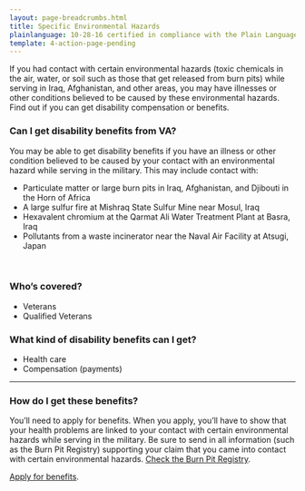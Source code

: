 ```yaml
---
layout: page-breadcrumbs.html
title: Specific Environmental Hazards
plainlanguage: 10-28-16 certified in compliance with the Plain Language Act
template: 4-action-page-pending
---
```


If you had contact with certain environmental hazards (toxic chemicals in the air, water, or soil such as those that get released from burn pits) while serving in Iraq, Afghanistan, and other areas, you may have illnesses or other conditions believed to be caused by these environmental hazards. Find out if you can get disability compensation or benefits.

<div class="call-out" markdown="1">

### Can I get disability benefits from VA?

You may be able to get disability benefits if you have an illness or other condition believed to be caused by your contact with an environmental hazard while serving in the military. This may include contact with:
  - Particulate matter or large burn pits in Iraq, Afghanistan, and Djibouti in the Horn of Africa
  - A large sulfur fire at Mishraq State Sulfur Mine near Mosul, Iraq
  - Hexavalent chromium at the Qarmat Ali Water Treatment Plant at Basra, Iraq
  - Pollutants from a waste incinerator near the Naval Air Facility at Atsugi, Japan

<br>

### Who’s covered?
-	Veterans
-	Qualified Veterans

</div>

### What kind of disability benefits can I get?
-	Health care
-	Compensation (payments)

-----

### How do I get these benefits?

You’ll need to apply for benefits. When you apply, you’ll have to show that your health problems are linked to your contact with certain environmental hazards while serving in the military. Be sure to send in all information (such as the Burn Pit Registry) supporting your claim that you came into contact with certain environmental hazards. [Check the Burn Pit Registry](https://veteran.mobilehealth.va.gov/AHBurnPitRegistry/).

[Apply for benefits](https://www.vets.gov/disability-benefits/apply-for-benefits/).


